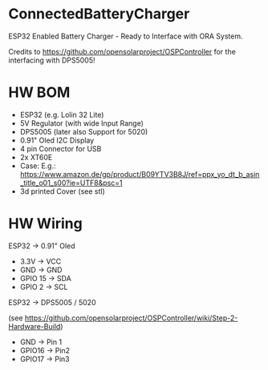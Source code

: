 # ConnectedBatteryCharger
ESP32 Enabled Battery Charger - Ready to Interface with ORA System.

Credits to https://github.com/opensolarproject/OSPController for the interfacing with DPS5005!

# HW BOM
- ESP32 (e.g. Lolin 32 Lite)
- 5V Regulator (with wide Input Range)
- DPS5005 (later also Support for 5020)
- 0.91" Oled I2C Display
- 4 pin Connector for USB
- 2x XT60E
- Case: E.g.: https://www.amazon.de/gp/product/B09YTV3B8J/ref=ppx_yo_dt_b_asin_title_o01_s00?ie=UTF8&psc=1
- 3d printed Cover (see stl)

# HW Wiring
ESP32 -> 0.91" Oled
- 3.3V -> VCC
- GND -> GND
- GPIO 15 -> SDA
- GPIO 2 -> SCL

ESP32 -> DPS5005 / 5020

(see https://github.com/opensolarproject/OSPController/wiki/Step-2-Hardware-Build)

- GND -> Pin 1
- GPIO16 -> Pin2
- GPIO17 -> Pin3
